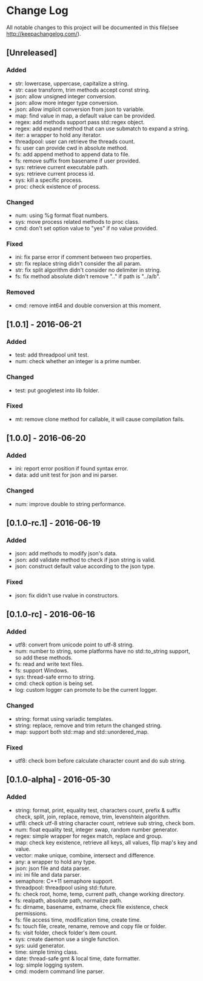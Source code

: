 # Change Log
All notable changes to this project will be documented in this file(see http://keepachangelog.com/).

## [Unreleased]
### Added
- str: lowercase, uppercase, capitalize a string.
- str: case transform, trim methods accept const string.
- json: allow unsigned integer conversion.
- json: allow more integer type conversion.
- json: allow implicit conversion from json to variable.
- map: find value in map, a default value can be provided.
- regex: add methods support pass std::regex object.
- regex: add expand method that can use submatch to expand a string.
- iter: a wrapper to hold any iterator.
- threadpool: user can retrieve the threads count.
- fs: user can provide cwd in absolute method.
- fs: add append method to append data to file.
- fs: remove suffix from basename if user provided.
- sys: retrieve current executable path.
- sys: retrieve current process id.
- sys: kill a specific process.
- proc: check existence of process.

### Changed
- num: using %g format float numbers.
- sys: move process related methods to proc class.
- cmd: don't set option value to "yes" if no value provided.

### Fixed
- ini: fix parse error if comment between two properties.
- str: fix replace string didn't consider the all param.
- str: fix split algorithm didn't consider no delimiter in string.
- fs: fix method absolute didn't remove ".." if path is "../a/b".

### Removed
- cmd: remove int64 and double conversion at this moment.

## [1.0.1] - 2016-06-21
### Added
- test: add threadpool unit test.
- num: check whether an integer is a prime number.

### Changed
- test: put googletest into lib folder.

### Fixed
- mt: remove clone method for callable, it will cause compilation fails.

## [1.0.0] - 2016-06-20
### Added
- ini: report error position if found syntax error.
- data: add unit test for json and ini parser.

### Changed
- num: improve double to string performance.

## [0.1.0-rc.1] - 2016-06-19
### Added
- json: add methods to modify json's data.
- json: add validate method to check if json string is valid.
- json: construct default value according to the json type.

### Fixed
- json: fix didn't use rvalue in constructors.

## [0.1.0-rc] - 2016-06-16
### Added
- utf8: convert from unicode point to utf-8 string.
- num: number to string, some platforms have no std::to_string support, so add these methods.
- fs: read and write text files.
- fs: support Windows.
- sys: thread-safe errno to string.
- cmd: check option is being set.
- log: custom logger can promote to be the current logger.

### Changed
- string: format using variadic templates.
- string: replace, remove and trim return the changed string.
- map: support both std::map and std::unordered_map.

### Fixed
- utf8: check bom before calculate character count and do sub string.

## [0.1.0-alpha] - 2016-05-30
### Added
- string: format, print, equality test, characters count, prefix & suffix check, split, join, replace, remove, trim, levenshtein algorithm.
- utf8: check utf-8 string character count, retrieve sub string, check bom.
- num: float equality test, integer swap, random number generator.
- regex: simple wrapper for regex match, replace and group.
- map: check key existence, retrieve all keys, all values, flip map's key and value.
- vector: make unique, combine, intersect and difference.
- any: a wrapper to hold any type.
- json: json file and data parser.
- ini: ini file and data parser.
- semaphore: C++11 semaphore support.
- threadpool: threadpool using std::future.
- fs: check root, home, temp, current path, change working directory.
- fs: realpath, absolute path, normalize path.
- fs: dirname, basename, extname, check file existence, check permissions.
- fs: file access time, modification time, create time.
- fs: touch file, create, rename, remove and copy file or folder.
- fs: visit folder, check folder's item count.
- sys: create daemon use a single function.
- sys: uuid generator.
- time: simple timing class.
- date: thread-safe gmt & local time, date formatter.
- log: simple logging system.
- cmd: modern command line parser.
